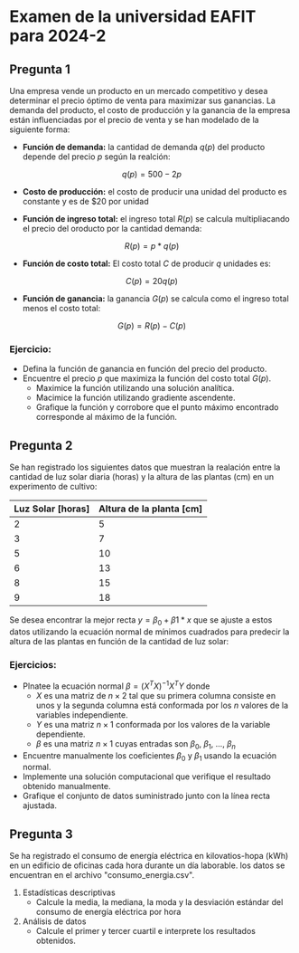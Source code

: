 # Examen de la universidad EAFIT para 2024-2

## Pregunta 1

Una empresa vende un producto en un mercado competitivo y desea determinar el precio óptimo de venta para maximizar sus ganancias. La demanda del producto, el costo de producción y la ganancia de la empresa están influenciadas por el precio de venta y se han modelado de la siguiente forma:

* **Función de demanda:** la cantidad de demanda $q(p)$ del producto depende del precio $p$ según la realción:

$$
q(p) = 500 - 2p
$$

* **Costo de producción:** el costo de producir una unidad del producto es constante y es de $20 por unidad

* **Función de ingreso total:** el ingreso total $R(p)$ se calcula multipliacando el precio del oroducto por la cantidad demanda:

$$
R(p) = p*q(p)
$$

* **Función de costo total:** El costo total $C$ de producir $q$ unidades es:

$$
C(p) = 20 q(p)
$$

* **Función de ganancia:** la ganancia $G(p)$ se calcula como el ingreso total menos el costo total:

$$
G(p) = R(p) - C(p)
$$

### Ejercicio:

* Defina la función de ganancia en función del precio del producto.
* Encuentre el precio $p$ que maximiza la función del costo total $G(p)$.
    * Maximice la función utilizando una solución analítica.
    * Macimice la función utilizando gradiente ascendente.
    * Grafique la función y corrobore que el punto máximo encontrado corresponde al máximo de la función.

## Pregunta 2

Se han registrado los siguientes datos que muestran la realación entre la cantidad de luz solar diaria (horas) y la altura de las plantas (cm) en un experimento de cultivo:

| Luz Solar [horas]        | Altura de la planta [cm]|
|--------------------------|-------------------------|
| 2                        | 5                       |
| 3                        | 7                       |
| 5                        | 10                      |
| 6                        | 13                      |
| 8                        | 15                      |
| 9                        | 18                      |

Se desea encontrar la mejor recta $y = \beta_{0} + \beta{1}*x$ que se ajuste a estos datos utilizando la ecuación normal de mínimos cuadrados para predecir la altura de las plantas en función de la cantidad de luz solar: 

### Ejercicios:

* Plnatee la ecuación normal $\beta = (X^{T} X)^{-1} X^{T} Y$ donde
    * $X$ es una matriz de $n \times 2$ tal que su primera columna consiste en unos y la segunda columna está conformada por los $n$ valores de la variables independiente.
    * $Y$ es una matriz $n \times 1$ conformada por los valores de la variable dependiente.
    * $\beta$ es una matriz $n \times 1$ cuyas entradas son $\beta_{0}$, $\beta_{1}$, ..., $\beta_{n}$
* Encuentre manualmente los coeficientes $\beta_{0}$ y $\beta_{1}$ usando la ecuación normal.
* Implemente una solución computacional que verifique el resultado obtenido manualmente.
* Grafique el conjunto de datos suministrado junto con la línea recta ajustada.

## Pregunta 3

Se ha registrado el consumo de energía eléctrica en kilovatios-hopa (kWh) en un edificio de oficinas cada hora durante un día laborable. los datos se encuentran en el archivo "consumo_energia.csv".

1. Estadísticas descriptivas
    * Calcule la media, la mediana, la moda y la desviación estándar del consumo de energía eléctrica por hora
2. Análisis de datos
    * Calcule el primer y tercer cuartil e interprete los resultados obtenidos.
